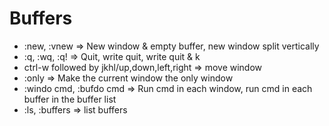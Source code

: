 # Buffers

- :new, :vnew => New window & empty buffer, new window split vertically
- :q, :wq, :q! => Quit, write quit, write quit & k
- ctrl-w followed by jkhl/up,down,left,right => move window
- :only => Make the current window the only window
- :windo cmd, :bufdo cmd => Run cmd in each window, run cmd in each buffer in the buffer list
- :ls, :buffers => list buffers
